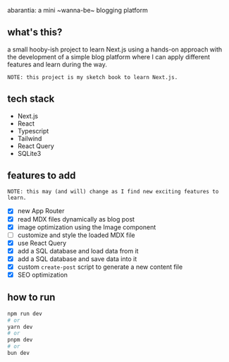 abarantia: a mini ~wanna-be~ blogging platform

## what's this?

a small hooby-ish project to learn Next.js using a hands-on approach with the development of a simple blog platform where I can apply different features and learn during the way.

```
NOTE: this project is my sketch book to learn Next.js.
```

## tech stack

- Next.js
- React
- Typescript
- Tailwind
- React Query
- SQLite3

## features to add

```
NOTE: this may (and will) change as I find new exciting features to learn.
```

- [x] new App Router
- [x] read MDX files dynamically as blog post
- [x] image optimization using the Image component
- [ ] customize and style the loaded MDX file
- [x] use React Query
- [x] add a SQL database and load data from it
- [x] add a SQL database and save data into it
- [x] custom `create-post` script to generate a new content file
- [x] SEO optimization

## how to run

```bash
npm run dev
# or
yarn dev
# or
pnpm dev
# or
bun dev
```
